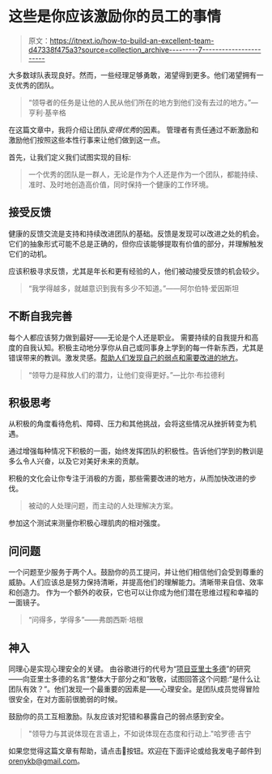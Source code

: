 # 这些是你应该激励你的员工的事情

> 原文：<https://itnext.io/how-to-build-an-excellent-team-d47338f475a3?source=collection_archive---------7----------------------->

大多数球队表现良好。然而，一些经理足够勇敢，渴望得到更多。他们渴望拥有一支优秀的团队。

> “领导者的任务是让他的人民从他们所在的地方到他们没有去过的地方。”—亨利·基辛格

在这篇文章中，我将介绍让团队*变得优秀*的因素。
管理者有责任通过不断激励和激励他们按照这些本性行事来让他们做到这一点。

首先，让我们定义我们试图实现的目标:

> 一个优秀的团队是一群人，无论是作为个人还是作为一个团队，都能持续、准时、及时地创造高价值，同时保持一个健康的工作环境。

## 接受反馈

健康的反馈交流是支持和持续改进团队的基础。反馈是发现可以改进之处的机会。它们的抽象形式可能不总是正确的，但你应该能够提取有价值的部分，并理解触发它们的动机。

应该积极寻求反馈，尤其是年长和更有经验的人，他们被动接受反馈的机会较少。

> “我学得越多，就越意识到我有多少不知道。”——阿尔伯特·爱因斯坦

## 不断自我完善

每个人都应该努力做到最好——无论是个人还是职业。
需要持续的自我提升和高度的自我认知。积极主动地分享你从自己或同事身上学到的每一件新东西，尤其是错误带来的教训。激发灵感。[帮助人们发现自己的弱点和需要改进的地方](https://medium.com/@orenyakobi/1-on-1-meetings-done-properly-fcbfee435ea9)。

> “领导力是释放人们的潜力，让他们变得更好。”—比尔·布拉德利

## 积极思考

从积极的角度看待危机、障碍、压力和其他挑战，会将这些情况从挫折转变为机遇。

通过增强每种情况下积极的一面，始终发挥团队的积极性。告诉他们学到的教训是多么令人兴奋，以及它对美好未来的贡献。

积极的文化会让你专注于消极的方面，那些需要改进的地方，从而加快改进的步伐。

> 被动的人处理问题，而主动的人处理解决方案。

参加这个测试来测量你积极心理肌肉的相对强度。

## 问问题

一个问题至少服务于两个人。鼓励你的员工提问，并让他们相信他们会受到尊重的威胁。人们应该总是努力保持清晰，并提高他们的理解能力。清晰带来自信、效率和创造力。
作为一个额外的收获，它也可以让你成为他们潜在思维过程和幸福的一面镜子。

> “问得多，学得多”——弗朗西斯·培根

## 神入

同理心是实现心理安全的关键。
由谷歌进行的代号为“[项目亚里士多德](https://rework.withgoogle.com/print/guides/5721312655835136/)”的研究——向亚里士多德的名言“整体大于部分之和”致敬，试图回答这个问题:“是什么让团队有效？”。他们发现一个最重要的因素是——心理安全。是团队成员觉得冒险很安全，在对方面前很脆弱的时候。

鼓励你的员工互相激励。队友应该对犯错和暴露自己的弱点感到安全。

> "领导力与其说体现在言语上，不如说体现在态度和行动上."哈罗德·吉宁

如果您觉得这篇文章有帮助，请点击👏按钮。欢迎在下面评论或给我发电子邮件到 orenykb@gmail.com。